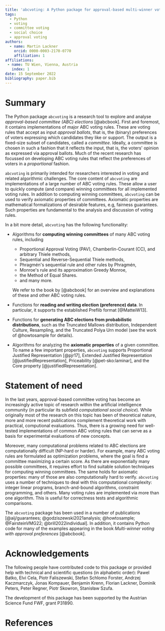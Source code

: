 ```yaml
---
title: 'abcvoting: A Python package for approval-based multi-winner voting rules'
tags:
  - Python
  - voting
  - committee voting
  - social choice
  - approval voting 
authors:
  - name: Martin Lackner
    orcid: 0000-0003-2170-0770
    affiliation: 1
affiliations:
 - name: TU Wien, Vienna, Austria
   index: 1
date: 15 September 2022
bibliography: paper.bib
---
```


# Summary

The Python package `abcvoting` is a research tool to explore and analyse
*approval-based committee (ABC) elections* [@abcbook]. First and foremost,
it contains implementations
of major ABC voting rules. These are voting rules that accept as input
*approval ballots*, that is, the (binary) preferences of voters expressing 
which candidates they like or support.
The output is a fixed-size subset of candidates, called a *committee*.
Ideally, a committee is chosen in such a fashion that it reflects the input,
that is, the voters' opinion as expressed via approval ballots.
Much of the recent research has focussed on developing ABC voting rules
that reflect the preferences of voters in a *proportional* fashion.

`abcvoting` is primarily intended for researchers interested in voting
and related algorithmic challenges.
The core content of `abcvoting` are implementations of a large number
of ABC voting rules. These allow a user to quickly compute (and compare)
winning committees for all implemented voting rules. 
In addition to computing winning committees, `abcvoting` can be used to
verify axiomatic properties of committees. Axiomatic properties are 
mathematical formalizations of desirable features, e.g, fairness guarantees.
Such properties are fundamental to the analysis and discussion
of voting rules.

In a bit more detail, `abcvoting` has the following functionality:

- Algorithms for **computing winning committees** of many ABC voting rules,
  including 
  - Proportional Approval Voting (PAV), Chamberlin-Courant (CC), and arbitrary Thiele methods, 
  - Sequential and Reverse-Sequential Thiele methods,
  - Phragmén's sequential rule and other rules by Phragmén,
  - Monroe's rule and its approximation Greedy Monroe,
  - the Method of Equal Shares.
  - and many more.
    
  We refer to the book by [@abcbook] for an overview and explanations of these and other ABC voting rules.
- Functions for **reading and writing election (preference) data**. 
  In particular, it supports the established Preflib format [@MatteiW13].
- Functions for **generating ABC elections from probabilistic distributions**, 
  such as the Truncated Mallows distribution, Independent Culture,
  Resampling, and the Truncated Polya Urn model (see the work of
  @howtosample for details).
- Algorithms for analyzing the **axiomatic properties** of a given committee. 
  To name a few important properties, `abcvoting`
supports Proportional Justified Representation [@pjr17],
Extended Justified Representation [@justifiedRepresentation], 
Priceability [@pet-sko:laminar], 
and the Core property [@justifiedRepresentation].

# Statement of need

In the last years, approval-based committee voting has become an increasingly active
topic of research within the artificial intelligence community
(in particular its subfield *computational social choice*).
While originally most of the research on this topic has been of theoretical nature,
more and more recent publications complement theoretical work with practical,
computional evaluations. Thus, there is a growing need for
well-tested implementations of common ABC voting rules that can serve as
a basis for experimental evaluations of new concepts.

Moreover, many computational problems related to ABC elections are computationally
difficult (NP-hard or harder). For example, many ABC voting rules are formulated
as optimization problems, where the goal is find a committee
maximizing a certain score. As there are exponentially many possible committees,
it requires effort to find 
suitable solution techniques for computing winning committees.
The same holds for axiomatic properties: many of those are also computationally
hard to verify.
`abcvoting` uses a number of techniques to deal with this computational complexity:
integer linear programs, branch-and-bound algorithms, constraint programming,
and others. Many voting rules are implemented via more than one algorithm.
This is useful for correctness tests and algorithmic comparisons. 

The `abcvoting` package has been used in a number of publications
 [@aij/guarantees; @godziszewski2021analysis; @howtosample; @FairsteinVMG22; @brill2022individual].
In addition, it contains Python code for many of the examples appearing in 
the book *Multi-winner voting with approval preferences* [@abcbook].

# Acknowledgements

The following people have contributed code to this package or provided help with technical and scientific questions (in alphabetic order):
Pawel Batko, Elvi Cela, Piotr Faliszewski, Stefan Schlomo Forster, Andrzej Kaczmarczyk, Jonas Kompauer, Benjamin Krenn, Florian Lackner,
Dominik Peters, Peter Regner, Piotr Skowron, Stanisław Szufa.

The development of this package has been supported by the Austrian Science Fund FWF, grant P31890.

# References

